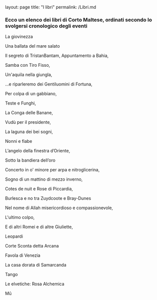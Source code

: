 layout: page
title: "I libri"
permalink: /Libri.md

### Ecco un elenco dei libri di Corto Maltese, ordinati secondo lo svolgersi cronologico degli eventi

La giovinezza

Una ballata del mare salato

Il segreto di TristanBantam, Appuntamento a Bahia,

Samba con Tiro Fisso,

Un'aquila nella giungla,

...e riparleremo dei Gentiluomini di Fortuna,

Per colpa di un gabbiano,

Teste e Funghi,

La Conga delle Banane,

Vudù per il presidente,

La laguna dei bei sogni,

Nonni e fiabe

L’angelo della finestra d’Oriente,

Sotto la bandiera dell’oro

Concerto in o' minore per arpa e nitroglicerina,

Sogno di un mattino di mezzo inverno,

Cotes de nuit e Rose di Piccardia,

Burlesca e no tra Zuydcoote e Bray-Dunes

Nel nome di Allah misericordioso e compassionevole,

L'ultimo colpo,

E di altri Romei e di altre Giuliette,

Leopardi

Corte Sconta detta Arcana

Favola di Venezia

La casa dorata di Samarcanda

Tango

Le elvetiche: Rosa Alchemica

Mû
